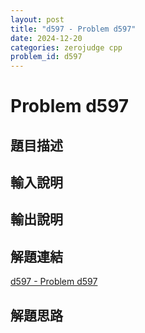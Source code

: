 ```yaml
---
layout: post
title: "d597 - Problem d597"
date: 2024-12-20
categories: zerojudge cpp
problem_id: d597
---
```


# Problem d597

## 題目描述



## 輸入說明



## 輸出說明



## 解題連結

[d597 - Problem d597](https://zerojudge.tw/ShowProblem?problemid=d597)

## 解題思路

